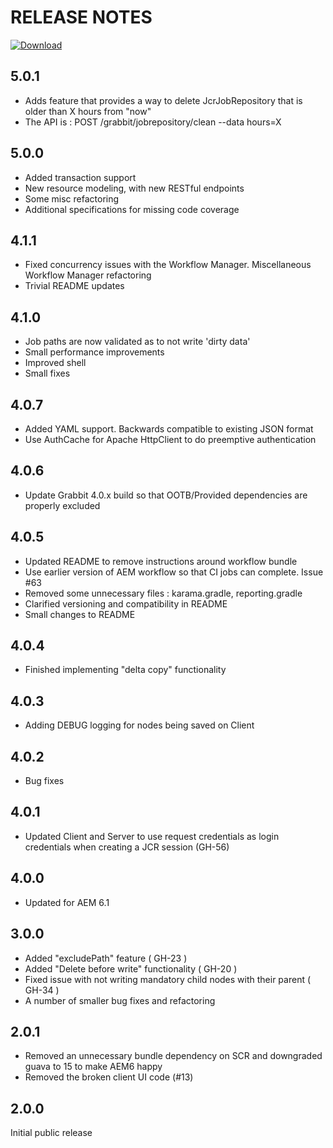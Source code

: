 # RELEASE NOTES

[ ![Download](https://api.bintray.com/packages/twcable/aem/Grabbit/images/download.svg) ](https://bintray.com/twcable/aem/Grabbit/_latestVersion)

## 5.0.1

* Adds feature that provides a way to delete JcrJobRepository that is older than X hours from "now"
* The API is : POST /grabbit/jobrepository/clean --data hours=X

## 5.0.0

* Added transaction support
* New resource modeling, with new RESTful endpoints
* Some misc refactoring
* Additional specifications for missing code coverage

## 4.1.1

* Fixed concurrency issues with the Workflow Manager. Miscellaneous Workflow Manager refactoring
* Trivial README updates

## 4.1.0

* Job paths are now validated as to not write 'dirty data'
* Small performance improvements
* Improved shell
* Small fixes

## 4.0.7

* Added YAML support. Backwards compatible to existing JSON format
* Use AuthCache for Apache HttpClient to do preemptive authentication

## 4.0.6

* Update Grabbit 4.0.x build so that OOTB/Provided dependencies are properly excluded

## 4.0.5

* Updated README to remove instructions around workflow bundle
* Use earlier version of AEM workflow so that CI jobs can complete. Issue #63
* Removed some unnecessary files : karama.gradle, reporting.gradle
* Clarified versioning and compatibility in README
* Small changes to README

## 4.0.4

* Finished implementing "delta copy" functionality

## 4.0.3

* Adding DEBUG logging for nodes being saved on Client

## 4.0.2

* Bug fixes

## 4.0.1

* Updated Client and Server to use request credentials as login credentials when creating a JCR session (GH-56)

## 4.0.0

* Updated for AEM 6.1

## 3.0.0

* Added "excludePath" feature ( GH-23 )
* Added "Delete before write" functionality ( GH-20 )
* Fixed issue with not writing mandatory child nodes with their parent ( GH-34 )
* A number of smaller bug fixes and refactoring

## 2.0.1

* Removed an unnecessary bundle dependency on SCR and downgraded guava to 15 to make AEM6 happy
* Removed the broken client UI code (#13)

## 2.0.0

Initial public release
